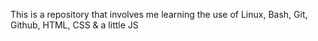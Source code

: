 This is a repository that involves me learning the use of Linux, Bash, Git, Github, HTML, CSS & a little JS
